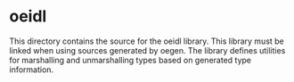 oeidl
=====

This directory contains the source for the oeidl library. This library must
be linked when using sources generated by oegen. The library defines utilities
for marshalling and unmarshalling types based on generated type information.
